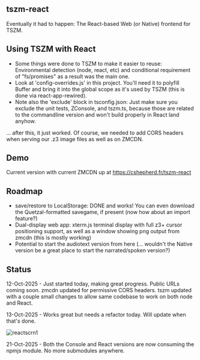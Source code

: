 ## tszm-react

Eventually it had to happen: The React-based Web (or Native) frontend for TSZM.

## Using TSZM with React

- Some things were done to TSZM to make it easier to reuse: Environmental detection (node, react, etc) and conditional requirement of "fs/promises" as a result was the main one.
- Look at 'config-overrides.js' in this project. You'll need it to polyfill Buffer and bring it into the global scope as it's used by TSZM (this is done via react-app-rewired).
- Note also the 'exclude' block in tsconfig.json: Just make sure you exclude the unit tests, ZConsole, and tszm.ts, because those are related to the commandline version and won't build properly in React land anyhow.

... after this, it just worked. Of course, we needed to add CORS headers when serving our .z3 image files as well as on ZMCDN.

## Demo

Current version with current ZMCDN up at https://cshepherd.fr/tszm-react

## Roadmap

- save/restore to LocalStorage: DONE and works! You can even download the Quetzal-formatted savegame, if present (now how about an import feature?)
- Dual-display web app: xterm.js terminal display with full z3+ cursor positioning support, as well as a window showing png output from zmcdn (this is mostly working)
- Potential to start the audiotext version from here (... wouldn't the Native version be a great place to start the narrated/spoken version?)

## Status

12-Oct-2025 - Just started today, making great progress. Public URLs coming soon. zmcdn updated for permissive CORS headers. tszm updated with a couple small changes to allow same codebase to work on both node and React.

13-Oct-2025 - Works great but needs a refactor today. Will update when that's done.

![reactscrn1](https://github.com/user-attachments/assets/3e1ffd87-b45e-457c-9d9a-fe7000cea0b1)

21-Oct-2025 - Both the Console and React versions are now consuming the npmjs module. No more submodules anywhere.

